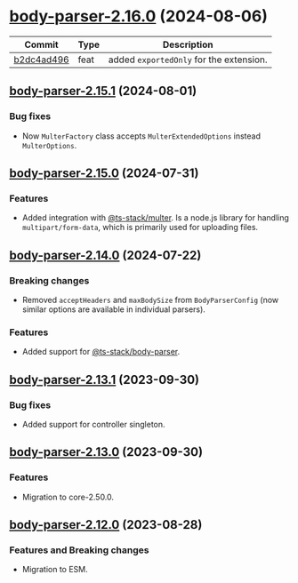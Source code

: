 <a name="body-parser-2.16.0"></a>
# [body-parser-2.16.0](https://github.com/ditsmod/ditsmod/releases/tag/body-parser-2.16.0) (2024-08-06)

| Commit | Type | Description |
| -- | -- | -- |
| [b2dc4ad496](https://github.com/ditsmod/ditsmod/commit/b2dc4ad4961f0386) | feat | added `exportedOnly` for the extension. |

<a name="body-parser-2.15.1"></a>
## [body-parser-2.15.1](https://github.com/ditsmod/ditsmod/releases/tag/body-parser-2.15.1) (2024-08-01)

### Bug fixes

- Now `MulterFactory` class accepts `MulterExtendedOptions` instead `MulterOptions`.

<a name="body-parser-2.15.0"></a>
## [body-parser-2.15.0](https://github.com/ditsmod/ditsmod/releases/tag/body-parser-2.15.0) (2024-07-31)

### Features

- Added integration with [@ts-stack/multer](https://github.com/ts-stack/multer). Is a node.js library for handling `multipart/form-data`, which is primarily used for uploading files.

<a name="body-parser-2.14.0"></a>
## [body-parser-2.14.0](https://github.com/ditsmod/ditsmod/releases/tag/body-parser-2.14.0) (2024-07-22)

### Breaking changes

- Removed `acceptHeaders` and `maxBodySize` from `BodyParserConfig` (now similar options are available in individual parsers).

### Features

- Added support for [@ts-stack/body-parser](https://github.com/ts-stack/body-parser).

<a name="body-parser-2.13.1"></a>
## [body-parser-2.13.1](https://github.com/ditsmod/ditsmod/releases/tag/body-parser-2.13.1) (2023-09-30)

### Bug fixes

- Added support for controller singleton.

<a name="body-parser-2.13.0"></a>
## [body-parser-2.13.0](https://github.com/ditsmod/ditsmod/releases/tag/body-parser-2.13.0) (2023-09-30)

### Features

- Migration to core-2.50.0.

<a name="body-parser-2.12.0"></a>
## [body-parser-2.12.0](https://github.com/ditsmod/ditsmod/releases/tag/body-parser-2.12.0) (2023-08-28)

### Features and Breaking changes

- Migration to ESM.

